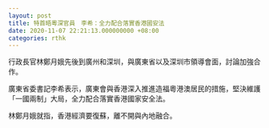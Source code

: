 ```yaml
---
layout: post
title: 特首晤粵深官員　李希：全力配合落實香港國安法
date: 2020-11-07 22:21:13.000000000 +08:00
categories: rthk
---
```


行政長官林鄭月娥先後到廣州和深圳，與廣東省以及深圳市領導會面，討論加強合作。

廣東省委書記李希表示，廣東會與香港深入推進造福粵港澳居民的措施，堅決維護「一國兩制」大局，全力配合落實香港國家安全法。

林鄭月娥就指，香港經濟要復蘇，離不開與內地融合。
